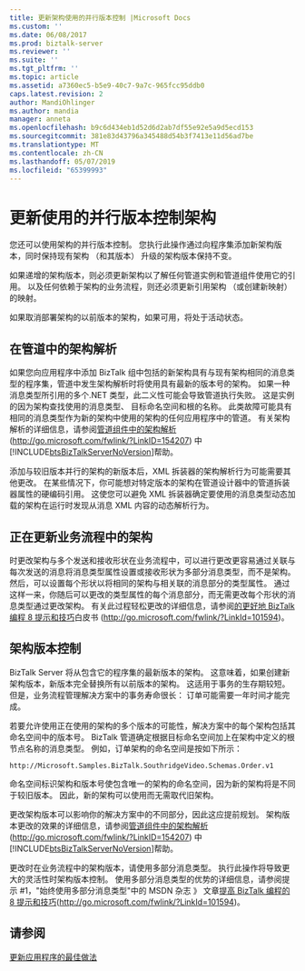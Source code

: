 ```yaml
---
title: 更新架构使用的并行版本控制 |Microsoft Docs
ms.custom: ''
ms.date: 06/08/2017
ms.prod: biztalk-server
ms.reviewer: ''
ms.suite: ''
ms.tgt_pltfrm: ''
ms.topic: article
ms.assetid: a7360ec5-b5e9-40c7-9a7c-965fcc95ddb0
caps.latest.revision: 2
author: MandiOhlinger
ms.author: mandia
manager: anneta
ms.openlocfilehash: b9c6d434eb1d52d6d2ab7df55e92e5a9d5ecd153
ms.sourcegitcommit: 381e83d43796a345488d54b3f7413e11d56ad7be
ms.translationtype: MT
ms.contentlocale: zh-CN
ms.lasthandoff: 05/07/2019
ms.locfileid: "65399993"
---
```

# <a name="updating-a-schema-using-side-by-side-versioning"></a>更新使用的并行版本控制架构
您还可以使用架构的并行版本控制。 您执行此操作通过向程序集添加新架构版本，同时保持现有架构 （和其版本） 升级的架构版本保持不变。  
  
 如果递增的架构版本，则必须更新架构以了解任何管道实例和管道组件使用它的引用。 以及任何依赖于架构的业务流程，则还必须更新引用架构 （或创建新映射） 的映射。  
  
 如果取消部署架构的以前版本的架构，如果可用，将处于活动状态。  
  
## <a name="schema-resolution-in-pipelines"></a>在管道中的架构解析  
 如果您向应用程序中添加 BizTalk 组中包括的新架构具有与现有架构相同的消息类型的程序集，管道中发生架构解析时将使用具有最新的版本号的架构。 如果一种消息类型所引用的多个.NET 类型，此二义性可能会导致管道执行失败。 这是实例的因为架构查找使用的消息类型、 目标命名空间和根的名称。 此类故障可能具有相同的消息类型作为新的架构中使用的架构的任何应用程序中的管道。 有关架构解析的详细信息，请参阅[管道组件中的架构解析](http://go.microsoft.com/fwlink/?LinkID=154207)(<http://go.microsoft.com/fwlink/?LinkID=154207>) 中[!INCLUDE[btsBizTalkServerNoVersion](../includes/btsbiztalkservernoversion-md.md)]帮助。  
  
 添加与较旧版本并行的架构的新版本后，XML 拆装器的架构解析行为可能需要其他更改。 在某些情况下，你可能想对特定版本的架构在管道设计器中的管道拆装器属性的硬编码引用。 这使您可以避免 XML 拆装器确定要使用的消息类型动态加载的架构在运行时发现从消息 XML 内容的动态解析行为。  
  
## <a name="updating-a-schema-in-an-orchestration"></a>正在更新业务流程中的架构  
 时更改架构与多个发送和接收形状在业务流程中，可以进行更改更容易通过关联与每次发送的消息将消息类型属性设置或接收形状为多部分消息类型，而不是架构。 然后，可以设置每个形状以将相同的架构与相关联的消息部分的类型属性。 通过这样一来，你随后可以更改的类型属性的每个消息部分，而无需更改每个形状的消息类型通过更改架构。 有关此过程轻松更改的详细信息，请参阅[的更好地 BizTalk 编程 8 提示和技巧](http://go.microsoft.com/fwlink/?LinkId=101594)白皮书 (http://go.microsoft.com/fwlink/?LinkId=101594)。  
  
## <a name="versioning-schemas"></a>架构版本控制  
 BizTalk Server 将从包含它的程序集的最新版本的架构。 这意味着，如果创建新架构版本，新版本完全替换所有以前版本的架构。 这适用于事务的生存期较短。 但是，业务流程管理解决方案中的事务寿命很长： 订单可能需要一年时间才能完成。  
  
 若要允许使用正在使用的架构的多个版本的可能性，解决方案中的每个架构包括其命名空间中的版本号。 BizTalk 管道确定根据目标命名空间加上在架构中定义的根节点名称的消息类型。 例如，订单架构的命名空间是按如下所示：  
  
```  
http://Microsoft.Samples.BizTalk.SouthridgeVideo.Schemas.Order.v1  
```  
  
 命名空间标识架构和版本号使包含唯一的架构的命名空间，因为新的架构将是不同于较旧版本。 因此，新的架构可以使用而无需取代旧架构。  
  
 更改架构版本可以影响你的解决方案中的不同部分，因此这应提前规划。 架构版本更改的效果的详细信息，请参阅[管道组件中的架构解析](http://go.microsoft.com/fwlink/?LinkID=154207)(<http://go.microsoft.com/fwlink/?LinkID=154207>) 中[!INCLUDE[btsBizTalkServerNoVersion](../includes/btsbiztalkservernoversion-md.md)]帮助。  
  
 更改时在业务流程中的架构版本，请使用多部分消息类型。 执行此操作将导致更大的灵活性时架构版本控制。 使用多部分消息类型的优势的详细信息，请参阅提示 #1，"始终使用多部分消息类型"中的 MSDN 杂志 》 文章[提高 BizTalk 编程的 8 提示和技巧](http://go.microsoft.com/fwlink/?LinkId=101594)(http://go.microsoft.com/fwlink/?LinkId=101594)。  
  
## <a name="see-also"></a>请参阅  
 [更新应用程序的最佳做法](../technical-guides/best-practices-for-updating-applications.md)